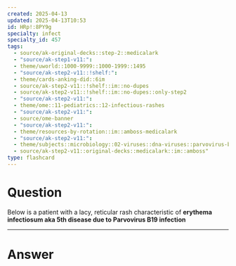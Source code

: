 ```yaml
---
created: 2025-04-13
updated: 2025-04-13T10:53
id: HRp!:8PY9g
specialty: infect
specialty_id: 457
tags:
  - source/ak-original-decks::step-2::medicalark
  - "source/ak-step1-v11:": 
  - theme/uworld::1000-9999::1000-1999::1495
  - "source/ak-step2-v11::!shelf:": 
  - theme/cards-anking-did::6im
  - source/ak-step2-v11::!shelf::im::no-dupes
  - source/ak-step2-v11::!shelf::im::no-dupes::only-step2
  - "source/ak-step2-v11:": 
  - theme/ome::11-pediatrics::12-infectious-rashes
  - "source/ak-step2-v11:": 
  - source/ome-banner
  - "source/ak-step2-v11:": 
  - theme/resources-by-rotation::im::amboss-medicalark
  - "source/ak-step2-v11:": 
  - theme/subjects::microbiology::02-viruses::dna-viruses::parvovirus-b19
  - source/ak-step2-v11::original-decks::medicalark::im::amboss"
type: flashcard
---
```


# Question
Below is a patient with a lacy, reticular rash characteristic of **erythema infectiosum aka 5th disease due to Parvovirus B19 infection**

---

# Answer
